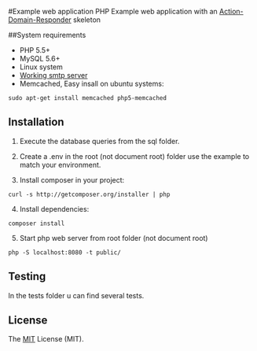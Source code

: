 #Example web application
PHP Example web application with an [Action-Domain-Responder](https://github.com/pmjones/adr) skeleton

##System requirements
- PHP 5.5+
- MySQL 5.6+
- Linux system
- [Working smtp server](http://askubuntu.com/a/368046)
- Memcached, Easy insall on ubuntu systems:

```
sudo apt-get install memcached php5-memcached
```

## Installation

1) Execute the database queries from the sql folder.

2) Create a .env in the root (not document root) folder use the example to match your environment.

3) Install composer in your project:

```
curl -s http://getcomposer.org/installer | php
```
4) Install dependencies:

```
composer install
```

5) Start php web server from root folder (not document root)

```
php -S localhost:8080 -t public/
```

## Testing
In the tests folder u can find several tests.

## License
The [MIT](http://opensource.org/licenses/MIT "MIT") License (MIT).
